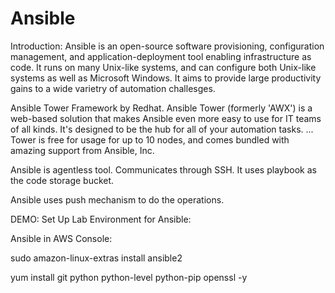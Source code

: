 # Ansible

Introduction:
Ansible is an open-source software provisioning, configuration management, and application-deployment tool enabling infrastructure as code. 
It runs on many Unix-like systems, and can configure both Unix-like systems as well as Microsoft Windows. It aims to provide large productivity gains to a wide varietry of automation challesges.

Ansible Tower Framework by Redhat.
Ansible Tower (formerly 'AWX') is a web-based solution that makes Ansible even more easy to use for IT teams of all kinds. It's designed to be the hub for all of your automation tasks. ... Tower is free for usage for up to 10 nodes, and comes bundled with amazing support from Ansible, Inc.


Ansible is agentless tool.
Communicates through SSH.
It uses playbook as the code storage bucket.


Ansible uses push mechanism to do the operations.





DEMO:
Set Up Lab Environment for Ansible:

Ansible in AWS Console:

sudo amazon-linux-extras install ansible2

yum install git python python-level python-pip openssl -y



